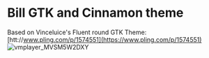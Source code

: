# Bill GTK and Cinnamon theme
Based on Vinceluice's Fluent round GTK Theme: [htt://www.pling.com/p/1574551](https://www.pling.com/p/1574551)
![vmplayer_MVSM5W2DXY](https://user-images.githubusercontent.com/31783838/171256762-7911f6d5-46cc-40c6-ba15-520e2ddd25a8.png)
